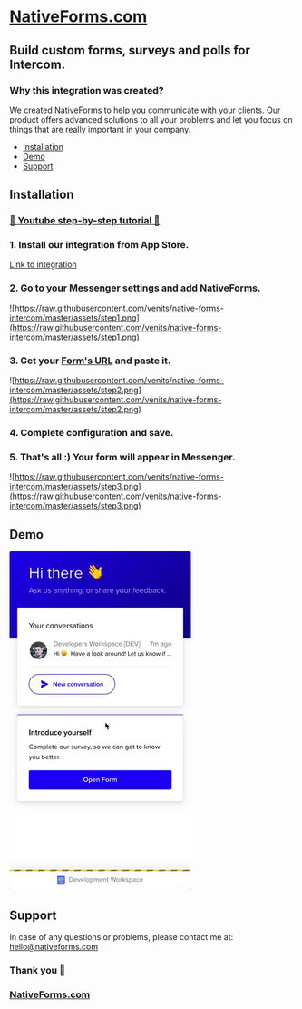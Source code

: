 ﻿

# [NativeForms.com](https://nativeforms.com/intercom)

## Build custom **forms, surveys and polls** for Intercom.

### Why this integration was created?
We created NativeForms to help you communicate with your clients. Our product offers advanced solutions to all your problems and let you focus on things that are really important in your company.

- [Installation](#installation)
- [Demo](#demo)
- [Support](#support)

## Installation

### [🎥 Youtube step-by-step tutorial 🎥](https://youtu.be/9k1GUNUS7DA)

### 1. Install our integration from App Store.
[Link to integration](https://app.intercom.com/a/apps/ay8q7l75/appstore?app_package_code=native-forms)
### 2. Go to your Messenger settings and add NativeForms.
 ![https://raw.githubusercontent.com/venits/native-forms-intercom/master/assets/step1.png](https://raw.githubusercontent.com/venits/native-forms-intercom/master/assets/step1.png)
### 3. Get your [Form's URL]([https://app.nativeforms.com/intercom](https://app.nativeforms.com/intercom)) and paste it.
![https://raw.githubusercontent.com/venits/native-forms-intercom/master/assets/step2.png](https://raw.githubusercontent.com/venits/native-forms-intercom/master/assets/step2.png)
### 4. Complete configuration and save.
### 5. That's all :) Your form will appear in Messenger.
![https://raw.githubusercontent.com/venits/native-forms-intercom/master/assets/step3.png](https://raw.githubusercontent.com/venits/native-forms-intercom/master/assets/step3.png)

## Demo
![Demo](https://raw.githubusercontent.com/venits/native-forms-intercom/master/assets/intercom_demo.gif)

## Support

In case of any questions  or problems, please contact me at:
[hello@nativeforms.com](mailto:hello@nativeforms.com)


### Thank you 💖
### [NativeForms.com](https://nativeforms.com/intercom)

